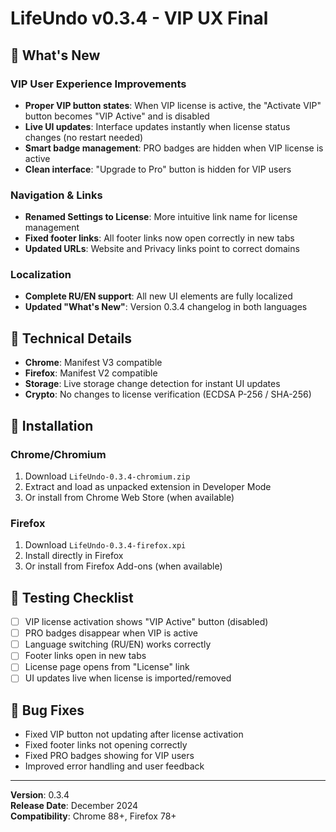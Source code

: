 # LifeUndo v0.3.4 - VIP UX Final

## 🎯 What's New

### VIP User Experience Improvements
- **Proper VIP button states**: When VIP license is active, the "Activate VIP" button becomes "VIP Active" and is disabled
- **Live UI updates**: Interface updates instantly when license status changes (no restart needed)
- **Smart badge management**: PRO badges are hidden when VIP license is active
- **Clean interface**: "Upgrade to Pro" button is hidden for VIP users

### Navigation & Links
- **Renamed Settings to License**: More intuitive link name for license management
- **Fixed footer links**: All footer links now open correctly in new tabs
- **Updated URLs**: Website and Privacy links point to correct domains

### Localization
- **Complete RU/EN support**: All new UI elements are fully localized
- **Updated "What's New"**: Version 0.3.4 changelog in both languages

## 🔧 Technical Details

- **Chrome**: Manifest V3 compatible
- **Firefox**: Manifest V2 compatible  
- **Storage**: Live storage change detection for instant UI updates
- **Crypto**: No changes to license verification (ECDSA P-256 / SHA-256)

## 🚀 Installation

### Chrome/Chromium
1. Download `LifeUndo-0.3.4-chromium.zip`
2. Extract and load as unpacked extension in Developer Mode
3. Or install from Chrome Web Store (when available)

### Firefox
1. Download `LifeUndo-0.3.4-firefox.xpi`
2. Install directly in Firefox
3. Or install from Firefox Add-ons (when available)

## 📝 Testing Checklist

- [ ] VIP license activation shows "VIP Active" button (disabled)
- [ ] PRO badges disappear when VIP is active
- [ ] Language switching (RU/EN) works correctly
- [ ] Footer links open in new tabs
- [ ] License page opens from "License" link
- [ ] UI updates live when license is imported/removed

## 🐛 Bug Fixes

- Fixed VIP button not updating after license activation
- Fixed footer links not opening correctly
- Fixed PRO badges showing for VIP users
- Improved error handling and user feedback

---

**Version**: 0.3.4  
**Release Date**: December 2024  
**Compatibility**: Chrome 88+, Firefox 78+




















